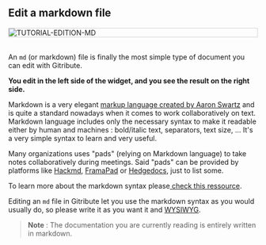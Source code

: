 
## Edit a markdown file

<div style="border: thin solid lightgrey;">
  <img
    alt="TUTORIAL-EDITION-MD"
    src="https://raw.githubusercontent.com/multi-coop/gitribute-documentation-content/main/images/tutorial/edition-edit-md.png"
    />
</div>

<br> 

An `md` (or markdown) file is finally the most simple type of document you can edit with Gitribute.

**You edit in the left side of the widget, and you see the result on the right side.**

Markdown is a very elegant [markup language created by Aaron Swartz](https://en.wikipedia.org/wiki/Markdown) and is quite a standard nowadays when it comes to work collaboratively on text. Markdown language includes only the necessary syntax to make it readable either by human and machines : bold/italic text, separators, text size, ... It's a very simple syntax to learn and very useful.

Many organizations uses "pads" (relying on Markdown language) to take notes collaboratively during meetings. Said "pads" can be provided by platforms like [Hackmd](hackmd.io/), [FramaPad](https://framapad.org) or [Hedgedocs](https://hedgedoc.org/), just to list some.

To learn more about the markdown syntax please[ check this ressource](https://www.markdownguide.org/basic-syntax/).

Editing an `md` file in Gitribute let you use the markdown syntax as you would usually do, so please write it as you want it and [WYSIWYG](https://en.wikipedia.org/wiki/WYSIWYG).

> **Note** : The documentation you are currently reading is entirely written in markdown.
